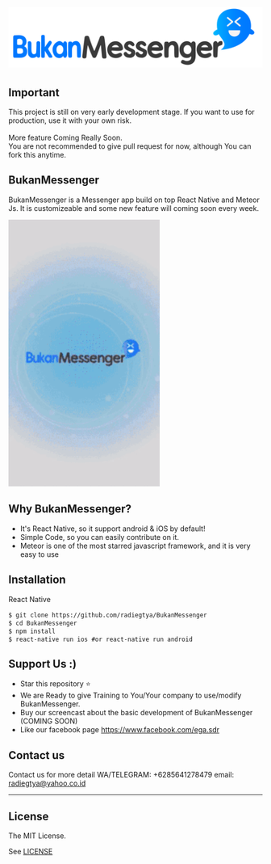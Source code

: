 
<h1 align="center">
  <img src="./logo.png"/><br>
</h1>

## Important
This project is still on very early development stage. If you want to use for production, use it with your own risk.
<br><br>More feature Coming Really Soon.
<br>You are not recommended to give pull request for now, although You can fork this anytime.

## BukanMessenger

BukanMessenger is a Messenger app build on top React Native and Meteor Js. 
It is customizeable and some new feature will coming soon every week.


<img src="./demo.gif?raw=true" width="300">&nbsp;&nbsp;&nbsp;&nbsp;

## Why BukanMessenger?
* It's React Native, so it support android & iOS by default!
* Simple Code, so you can easily contribute on it.
* Meteor is one of the most starred javascript framework, and it is very easy to use

## Installation

React Native
```
$ git clone https://github.com/radiegtya/BukanMessenger
$ cd BukanMessenger
$ npm install
$ react-native run ios #or react-native run android
```

## Support Us :)
* Star this repository :star:
* We are Ready to give Training to You/Your company to use/modify BukanMessenger. 
* Buy our screencast about the basic development of BukanMessenger (COMING SOON)
* Like our facebook page https://www.facebook.com/ega.sdr

## Contact us
Contact us for more detail 
WA/TELEGRAM: +6285641278479
email: radiegtya@yahoo.co.id

----

## License

The MIT License.

See [LICENSE](LICENSE)
